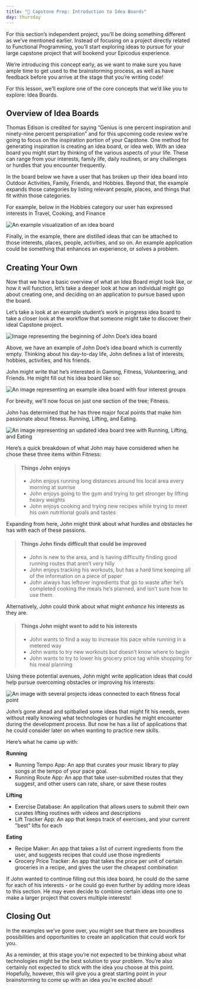```yaml
---
title: "📓 Capstone Prep: Introduction to Idea Boards"
day: thursday
---
```


For this section’s independent project, you’ll be doing something different as we’ve mentioned earlier. Instead of focusing on a project directly related to Functional Programming, you’ll start exploring ideas to pursue for your large capstone project that will bookend your Epicodus experience. 

We’re introducing this concept early, as we want to make sure you have ample time to get used to the brainstorming process, as well as have feedback before you arrive at the stage that you’re writing code! 

For this lesson, we’ll explore one of the core concepts that we’d like you to explore: Idea Boards. 

## Overview of Idea Boards
Thomas Edison is credited for saying “Genius is one percent inspiration and ninety-nine percent perspiration” and for this upcoming code review we’re going to focus on the inspiration portion of your Capstone. One method for generating inspiration is creating an idea board, or idea web. With an idea board you might start by thinking of the various aspects of your life. These can range from your interests, family life, daily routines, or any challenges or hurdles that you encounter frequently.

In the board below we have a user that has broken up their idea board into Outdoor Activities, Family, Friends, and Hobbies. Beyond that, the example expands those categories by listing relevant people, places, and things that fit within those categories. 

For example, below in the Hobbies category our user has expressed interests in Travel, Cooking, and Finance

![An example visualization of an idea board](https://learnhowtoprogram.s3.us-west-2.amazonaws.com/React/idea-board-example.png)

Finally, in the example, there are distilled ideas that can be attached to those interests, places, people, activities, and so on. An example application could be something that enhances an experience, or solves a problem. 

## Creating Your Own
Now that we have a basic overview of what an Idea Board might look like, or how it will function, let’s take a deeper look at how an individual might go about creating one, and deciding on an application to pursue based upon the board. 

Let’s take a look at an example student’s work in progress idea board to take a closer look at the workflow that someone might take to discover their ideal Capstone project. 


![Image representing the beginning of John Doe’s idea board](https://learnhowtoprogram.s3.us-west-2.amazonaws.com/React/Week-1-React-2019/idea-board-1.PNG)

Above, we have an example of John Doe’s idea board which is currently empty. Thinking about his day-to-day life, John defines a list of interests, hobbies, activities, and his friends. 

John might write that he’s interested in Gaming, Fitness, Volunteering, and Friends. He might fill out his idea board like so: 

![An image representing an example idea board with four interest groups](https://learnhowtoprogram.s3.us-west-2.amazonaws.com/React/Week-1-React-2019/idea-board-2.PNG)


For brevity, we'll now focus on just one section of the tree; Fitness. 

John has determined that he has three major focal points that make him passionate about fitness. Running, Lifting, and Eating.

![An image representing an updated idea board tree with Running, Lifting, and Eating](https://learnhowtoprogram.s3.us-west-2.amazonaws.com/React/Week-1-React-2019/idea-board-3.PNG)

Here’s a quick breakdown of what John may have considered when he chose these three items within Fitness:

> #### Things John enjoys
> * John enjoys running long distances around his local area every morning at sunrise
> * John enjoys going to the gym and trying to get stronger by lifting heavy weights
> * John enjoys cooking and trying new recipes while trying to meet his own nutritional goals and tastes 

Expanding from here, John might think about what hurdles and obstacles he has with each of these passions. 

> #### Things John finds difficult that could be improved
> * John is new to the area, and is having difficulty finding good running routes that aren’t very hilly
> * John enjoys tracking his workouts, but has a hard time keeping all of the information on a piece of paper 
> * John always has leftover ingredients that go to waste after he’s completed cooking the meals he’s planned, and isn’t sure how to use them.

Alternatively, John could think about what might *enhance* his interests as they are.

> #### Things John might want to add to his interests
> * John wants to find a way to increase his pace while running in a metered way
> * John wants to try new workouts but doesn’t know where to begin
> * John wants to try to lower his grocery price tag while shopping for his meal planning

Using these potential avenues, John might write application ideas that could help pursue overcoming obstacles or improving his interests: 

![An image with several projects ideas connected to each fitness focal point](https://learnhowtoprogram.s3.us-west-2.amazonaws.com/React/Week-1-React-2019/idea-board-4.PNG)

John’s gone ahead and spitballed some ideas that might fit his needs, even without really knowing what technologies or hurdles he might encounter during the development process. But now he has a list of applications that he could consider later on when wanting to practice new skills. 

Here’s what he came up with: 

**Running**
* Running Tempo App: An app that curates your music library to play songs at the tempo of your pace goal.
* Running Route App: An app that take user-submitted routes that they suggest, and other users can rate, share, or save these routes

**Lifting**
* Exercise Database: An application that allows users to submit their own curates lifting routines with videos and descriptions
* Lift Tracker App: An app that keeps track of exercises, and your current "best" lifts for each

**Eating**
* Recipe Maker: An app that takes a list of current ingredients from the user, and suggests recipes that could use those ingredients
* Grocery Price Tracker: An app that takes the price per unit of certain groceries in a recipe, and gives the user the cheapest combination

If John wanted to continue filling out this idea board, he could do the same for each of his interests - or he could go even further by adding more ideas to this section. He may even decide to combine certain ideas into one to make a larger project that covers multiple interests!

## Closing Out

In the examples we’ve gone over, you might see that there are boundless possibilities and opportunities to create an application that could work for you. 

As a reminder, at this stage you’re not expected to be thinking about what technologies might be the best solution to your problem. You’re also certainly not expected to stick with the idea you choose at this point. Hopefully, however, this will give you a great starting point in your brainstorming to come up with an idea you’re excited about! 
